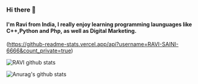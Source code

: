 ### Hi there 👋 

#### I'm Ravi from India, I really enjoy learning programming launguages like C++,Python and Php, as well as Digital Marketing.

(https://github-readme-stats.vercel.app/api?username=RAVI-SAINI-6666&count_private=true)

![RAVI github stats](https://github-readme-stats.vercel.app/api?username=RAVI-SAINI-6666&show_icons=true)

![Anurag's github stats](https://github-readme-stats.vercel.app/api?username=RAVI-SAINI-6666&show_icons=true&theme=radical)
